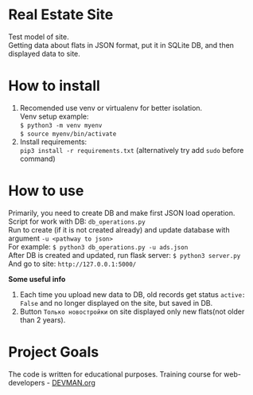 # Real Estate Site
Test model of site.\
Getting data about flats in JSON format, put it in SQLite DB, and then displayed data to site.

# How to install
1. Recomended use venv or virtualenv for better isolation.\
   Venv setup example: \
   `$ python3 -m venv myenv`\
   `$ source myenv/bin/activate`
2. Install requirements: \
   `pip3 install -r requirements.txt` (alternatively try add `sudo` before command)

# How to use
Primarily, you need to create DB and make first JSON load operation.\
Script for work with DB: `db_operations.py`\
Run to create (if it is not created already) and update database with argument `-u <pathway to json>`\
For example: `$ python3 db_operations.py -u ads.json`\
After DB is created and updated, run flask server: `$ python3 server.py`\
And go to site: `http://127.0.0.1:5000/` 

**Some useful info**
1) Each time you upload new data to DB, old records get status `active: False` and no longer displayed on the site, but saved in DB.
2) Button `Только новостройки` on site displayed only new flats(not older than 2 years).
# Project Goals

The code is written for educational purposes. Training course for web-developers - [DEVMAN.org](https://devman.org)
